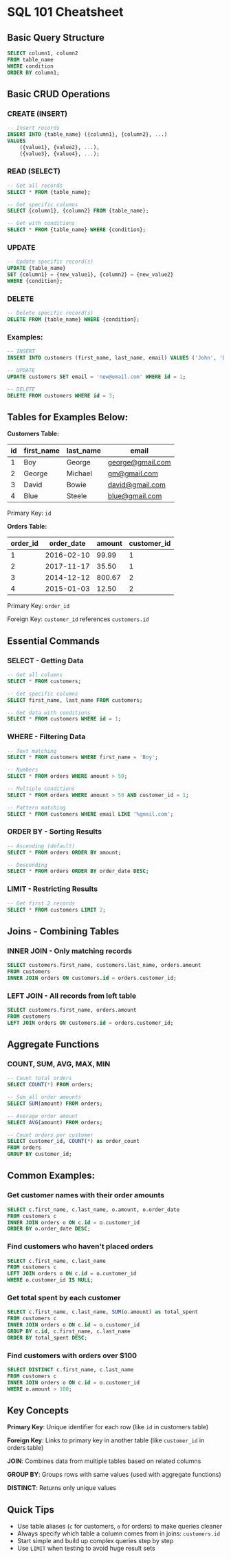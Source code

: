 # SQL 101 Cheatsheet

## Basic Query Structure

```sql
SELECT column1, column2
FROM table_name
WHERE condition
ORDER BY column1;
```

## Basic CRUD Operations

### CREATE (INSERT)

```sql
-- Insert records
INSERT INTO {table_name} ({column1}, {column2}, ...)
VALUES
    ({value1}, {value2}, ...),
    ({value3}, {value4}, ...);
```

### READ (SELECT)

```sql
-- Get all records
SELECT * FROM {table_name};

-- Get specific columns
SELECT {column1}, {column2} FROM {table_name};

-- Get with conditions
SELECT * FROM {table_name} WHERE {condition};
```

### UPDATE

```sql
-- Update specific record(s)
UPDATE {table_name}
SET {column1} = {new_value1}, {column2} = {new_value2}
WHERE {condition};
```

### DELETE

```sql
-- Delete specific record(s)
DELETE FROM {table_name} WHERE {condition};
```

### Examples:

```sql
-- INSERT
INSERT INTO customers (first_name, last_name, email) VALUES ('John', 'Doe', 'jd@gmail.com');

-- UPDATE
UPDATE customers SET email = 'new@email.com' WHERE id = 1;

-- DELETE
DELETE FROM customers WHERE id = 3;
```

## Tables for Examples Below:

**Customers Table:**

| id  | first_name | last_name | email            |
| --- | ---------- | --------- | ---------------- |
| 1   | Boy        | George    | george@gmail.com |
| 2   | George     | Michael   | gm@gmail.com     |
| 3   | David      | Bowie     | david@gmail.com  |
| 4   | Blue       | Steele    | blue@gmail.com   |

Primary Key: `id`

**Orders Table:**

| order_id | order_date | amount | customer_id |
| -------- | ---------- | ------ | ----------- |
| 1        | 2016-02-10 | 99.99  | 1           |
| 2        | 2017-11-17 | 35.50  | 1           |
| 3        | 2014-12-12 | 800.67 | 2           |
| 4        | 2015-01-03 | 12.50  | 2           |

Primary Key: `order_id`

Foreign Key: `customer_id` references `customers.id`

## Essential Commands

### SELECT - Getting Data

```sql
-- Get all columns
SELECT * FROM customers;

-- Get specific columns
SELECT first_name, last_name FROM customers;

-- Get data with conditions
SELECT * FROM customers WHERE id = 1;
```

### WHERE - Filtering Data

```sql
-- Text matching
SELECT * FROM customers WHERE first_name = 'Boy';

-- Numbers
SELECT * FROM orders WHERE amount > 50;

-- Multiple conditions
SELECT * FROM orders WHERE amount > 50 AND customer_id = 1;

-- Pattern matching
SELECT * FROM customers WHERE email LIKE '%gmail.com';
```

### ORDER BY - Sorting Results

```sql
-- Ascending (default)
SELECT * FROM orders ORDER BY amount;

-- Descending
SELECT * FROM orders ORDER BY order_date DESC;
```

### LIMIT - Restricting Results

```sql
-- Get first 2 records
SELECT * FROM customers LIMIT 2;
```

## Joins - Combining Tables

### INNER JOIN - Only matching records

```sql
SELECT customers.first_name, customers.last_name, orders.amount
FROM customers
INNER JOIN orders ON customers.id = orders.customer_id;
```

### LEFT JOIN - All records from left table

```sql
SELECT customers.first_name, orders.amount
FROM customers
LEFT JOIN orders ON customers.id = orders.customer_id;
```

## Aggregate Functions

### COUNT, SUM, AVG, MAX, MIN

```sql
-- Count total orders
SELECT COUNT(*) FROM orders;

-- Sum all order amounts
SELECT SUM(amount) FROM orders;

-- Average order amount
SELECT AVG(amount) FROM orders;

-- Count orders per customer
SELECT customer_id, COUNT(*) as order_count
FROM orders
GROUP BY customer_id;
```

## Common Examples:

### Get customer names with their order amounts

```sql
SELECT c.first_name, c.last_name, o.amount, o.order_date
FROM customers c
INNER JOIN orders o ON c.id = o.customer_id
ORDER BY o.order_date DESC;
```

### Find customers who haven't placed orders

```sql
SELECT c.first_name, c.last_name
FROM customers c
LEFT JOIN orders o ON c.id = o.customer_id
WHERE o.customer_id IS NULL;
```

### Get total spent by each customer

```sql
SELECT c.first_name, c.last_name, SUM(o.amount) as total_spent
FROM customers c
INNER JOIN orders o ON c.id = o.customer_id
GROUP BY c.id, c.first_name, c.last_name
ORDER BY total_spent DESC;
```

### Find customers with orders over $100

```sql
SELECT DISTINCT c.first_name, c.last_name
FROM customers c
INNER JOIN orders o ON c.id = o.customer_id
WHERE o.amount > 100;
```

## Key Concepts

**Primary Key**: Unique identifier for each row (like `id` in customers table)

**Foreign Key**: Links to primary key in another table (like `customer_id` in orders table)

**JOIN**: Combines data from multiple tables based on related columns

**GROUP BY**: Groups rows with same values (used with aggregate functions)

**DISTINCT**: Returns only unique values

## Quick Tips

- Use table aliases (`c` for customers, `o` for orders) to make queries cleaner
- Always specify which table a column comes from in joins: `customers.id`
- Start simple and build up complex queries step by step
- Use `LIMIT` when testing to avoid huge result sets
